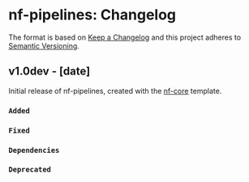 # nf-pipelines: Changelog

The format is based on [Keep a Changelog](https://keepachangelog.com/en/1.0.0/)
and this project adheres to [Semantic Versioning](https://semver.org/spec/v2.0.0.html).

## v1.0dev - [date]

Initial release of nf-pipelines, created with the [nf-core](https://nf-co.re/) template.

### `Added`

### `Fixed`

### `Dependencies`

### `Deprecated`
